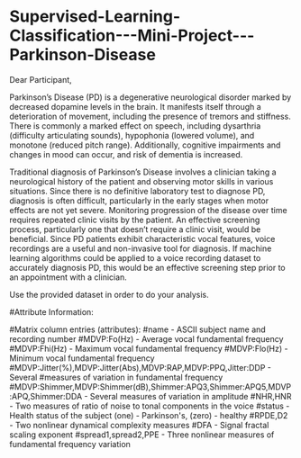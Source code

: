 # Supervised-Learning-Classification---Mini-Project---Parkinson-Disease

Dear Participant,

Parkinson’s Disease (PD) is a degenerative neurological disorder marked by decreased dopamine levels in the brain. It manifests itself through a deterioration of movement, including the presence of tremors and stiffness. There is commonly a marked effect on speech, including dysarthria (difficulty articulating sounds), hypophonia (lowered volume), and monotone (reduced pitch range). Additionally, cognitive impairments and changes in mood can occur, and risk of dementia is increased.

Traditional diagnosis of Parkinson’s Disease involves a clinician taking a neurological history of the patient and observing motor skills in various situations. Since there is no definitive laboratory test to diagnose PD, diagnosis is often difficult, particularly in the early stages when motor effects are not yet severe. Monitoring progression of the disease over time requires repeated clinic visits by the patient. An effective screening process, particularly one that doesn’t require a clinic visit, would be beneficial. Since PD patients exhibit characteristic vocal features, voice recordings are a useful and non-invasive tool for diagnosis. If machine learning algorithms could be applied to a voice recording dataset to accurately diagnosis PD, this would be an effective screening step prior to an appointment with a clinician.

Use the provided dataset in order to do your analysis.

#Attribute Information:

#Matrix column entries (attributes): #name - ASCII subject name and recording number #MDVP:Fo(Hz) - Average vocal fundamental frequency #MDVP:Fhi(Hz) - Maximum vocal fundamental frequency #MDVP:Flo(Hz) - Minimum vocal fundamental frequency #MDVP:Jitter(%),MDVP:Jitter(Abs),MDVP:RAP,MDVP:PPQ,Jitter:DDP - Several #measures of variation in fundamental frequency #MDVP:Shimmer,MDVP:Shimmer(dB),Shimmer:APQ3,Shimmer:APQ5,MDVP:APQ,Shimmer:DDA - Several measures of variation in amplitude #NHR,HNR - Two measures of ratio of noise to tonal components in the voice #status - Health status of the subject (one) - Parkinson's, (zero) - healthy #RPDE,D2 - Two nonlinear dynamical complexity measures #DFA - Signal fractal scaling exponent #spread1,spread2,PPE - Three nonlinear measures of fundamental frequency variation
